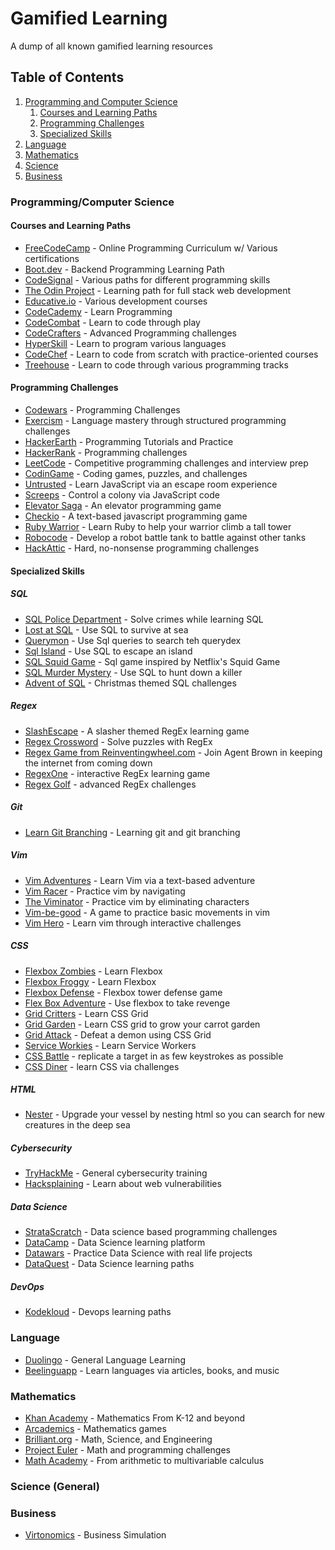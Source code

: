 # Gamified Learning
A dump of all known gamified learning resources

## Table of Contents
1. [Programming and Computer Science](#programmingcomputer-science)
   1. [Courses and Learning Paths](#courses-and-learning-paths)
   2. [Programming Challenges](#programming-challenges)
   3. [Specialized Skills](#specialized-skills)
3. [Language](#language)
4. [Mathematics](#mathematics)
5. [Science](#science-general)
6. [Business](#business)

### Programming/Computer Science
#### Courses and Learning Paths
  - [FreeCodeCamp](https://www.freecodecamp.org/) - Online Programming Curriculum w/ Various certifications
  - [Boot.dev](https://www.boot.dev/) - Backend Programming Learning Path
  - [CodeSignal](https://learn.codesignal.com/course-paths/) - Various paths for different programming skills
  - [The Odin Project](https://www.theodinproject.com/) - Learning path for full stack web development
  - [Educative.io](https://www.educative.io/) - Various development courses
  - [CodeCademy](https://www.codecademy.com/) - Learn Programming
  - [CodeCombat](https://codecombat.com/) - Learn to code through play
  - [CodeCrafters](https://codecrafters.io/) - Advanced Programming challenges
  - [HyperSkill](https://hyperskill.org/) - Learn to program various languages
  - [CodeChef](https://www.codechef.com/) - Learn to code from scratch with practice-oriented courses
  - [Treehouse](https://teamtreehouse.com/) - Learn to code through various programming tracks

#### Programming Challenges
  - [Codewars](https://www.codewars.com/) - Programming Challenges
  - [Exercism](https://exercism.org/) - Language mastery through structured programming challenges
  - [HackerEarth](https://www.hackerearth.com/) - Programming Tutorials and Practice
  - [HackerRank](https://www.hackerrank.com/) - Programming challenges
  - [LeetCode](https://leetcode.com/) - Competitive programming challenges and interview prep
  - [CodinGame](https://www.codingame.com) - Coding games, puzzles, and challenges
  - [Untrusted](https://untrustedgame.com/) - Learn JavaScript via an escape room experience
  - [Screeps](https://screeps.com/) - Control a colony via JavaScript code
  - [Elevator Saga](https://play.elevatorsaga.com/) - An elevator programming game
  - [Checkio](https://js.checkio.org/) - A text-based javascript programming game
  - [Ruby Warrior](https://github.com/ryanb/ruby-warrior) - Learn Ruby to help your warrior climb a tall tower
  - [Robocode](https://robocode.sourceforge.io/) - Develop a robot battle tank to battle against other tanks
  - [HackAttic](https://hackattic.com/) - Hard, no-nonsense programming challenges

#### Specialized Skills

##### SQL
- [SQL Police Department](https://sqlpd.com/) - Solve crimes while learning SQL
- [Lost at SQL](https://lost-at-sql.therobinlord.com/) - Use SQL to survive at sea
- [Querymon](https://codepip.com/games/querymon/) - Use Sql queries to search teh querydex
- [Sql Island](https://sql-island.informatik.uni-kl.de/) - Use SQL to escape an island
- [SQL Squid Game](https://datalemur.com/sql-game) - Sql game inspired by Netflix's Squid Game
- [SQL Murder Mystery](https://mystery.knightlab.com/) - Use SQL to hunt down a killer
- [Advent of SQL](https://adventofsql.com/) - Christmas themed SQL challenges

##### Regex
- [SlashEscape](https://www.therobinlord.com/projects/slash-escape) - A slasher themed RegEx learning game
- [Regex Crossword](https://regexcrossword.com/) - Solve puzzles with RegEx
- [Regex Game from Reinventingwheel.com](https://www.reinventingwheel.com/regex-post-intro) - Join Agent Brown in keeping the internet from coming down
- [RegexOne](https://regexone.com/) - interactive RegEx learning game
- [Regex Golf](https://alf.nu/RegexGolf) - advanced RegEx challenges

##### Git
- [Learn Git Branching](https://learngitbranching.js.org/) - Learning git and git branching

##### Vim
- [Vim Adventures](https://vim-adventures.com/) - Learn Vim via a text-based adventure
- [Vim Racer](https://vim-racer.com/) - Practice vim by navigating
- [The Viminator](https://www.theviminator.com/) - Practice vim by eliminating characters
- [Vim-be-good](https://github.com/ThePrimeagen/vim-be-good) - A game to practice basic movements in vim
- [Vim Hero](https://www.vim-hero.com/) - Learn vim through interactive challenges

##### CSS
- [Flexbox Zombies](https://mastery.games/post/flexboxzombies2/) - Learn Flexbox
- [Flexbox Froggy](https://flexboxfroggy.com/) - Learn Flexbox
- [Flexbox Defense](http://www.flexboxdefense.com/) - Flexbox tower defense game
- [Flex Box Adventure](https://codingfantasy.com/games/flexboxadventure) - Use flexbox to take revenge
- [Grid Critters](https://mastery.games/gridcritters/) - Learn CSS Grid
- [Grid Garden](https://cssgridgarden.com/) - Learn CSS grid to grow your carrot garden
- [Grid Attack](https://codingfantasy.com/games/css-grid-attack) - Defeat a demon using CSS Grid
- [Service Workies](https://mastery.games/serviceworkies/) - Learn Service Workers
- [CSS Battle](https://cssbattle.dev/) - replicate a target in as few keystrokes as possible
- [CSS Diner](https://flukeout.github.io/) - learn CSS via challenges

##### HTML
- [Nester](https://codepip.com/games/nester/) - Upgrade your vessel by nesting html so you can search for new creatures in the deep sea

##### Cybersecurity
- [TryHackMe](https://tryhackme.com/) - General cybersecurity training
- [Hacksplaining](https://www.hacksplaining.com/) - Learn about web vulnerabilities

##### Data Science
- [StrataScratch](https://www.stratascratch.com/) - Data science based programming challenges
- [DataCamp](https://www.datacamp.com/) - Data Science learning platform
- [Datawars](https://www.datawars.io) - Practice Data Science with real life projects
- [DataQuest](https://www.dataquest.io/) - Data Science learning paths

##### DevOps
- [Kodekloud](https://kodekloud.com/) - Devops learning paths

### Language
- [Duolingo](https://www.duolingo.com/) - General Language Learning
- [Beelinguapp](https://beelinguapp.com/) - Learn languages via articles, books, and music

### Mathematics
- [Khan Academy](https://www.khanacademy.org/) - Mathematics From K-12 and beyond
- [Arcademics](https://www.arcademics.com/) - Mathematics games
- [Brilliant.org](https://brilliant.org/) - Math, Science, and Engineering
- [Project Euler](https://projecteuler.net/) - Math and programming challenges
- [Math Academy](https://www.mathacademy.com/) - From arithmetic to multivariable calculus

### Science (General)

### Business
- [Virtonomics](https://virtonomics.com/) - Business Simulation
